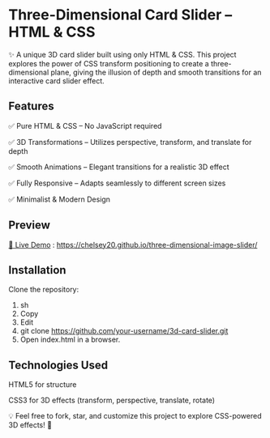 # Three-Dimensional Card Slider – HTML & CSS
✨ A unique 3D card slider built using only HTML & CSS. This project explores the power of CSS transform positioning to create a three-dimensional plane, giving the illusion of depth and smooth transitions for an interactive card slider effect.

## Features
✅ Pure HTML & CSS – No JavaScript required

✅ 3D Transformations – Utilizes perspective, transform, and translate for depth

✅ Smooth Animations – Elegant transitions for a realistic 3D effect

✅ Fully Responsive – Adapts seamlessly to different screen sizes

✅ Minimalist & Modern Design

## Preview
[🔗 Live Demo](https://chelsey20.github.io/three-dimensional-image-slider/) : https://chelsey20.github.io/three-dimensional-image-slider/

## Installation
Clone the repository:

1. sh
2. Copy
3. Edit
4. git clone https://github.com/your-username/3d-card-slider.git
5. Open index.html in a browser.

## Technologies Used
HTML5 for structure

CSS3 for 3D effects (transform, perspective, translate, rotate)

💡 Feel free to fork, star, and customize this project to explore CSS-powered 3D effects! 🚀
